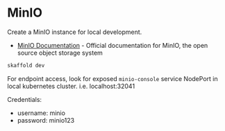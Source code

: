 # MinIO

Create a MinIO instance for local development.

- [MinIO Documentation](https://min.io/docs/minio/kubernetes/upstream/operations/installation.html) - Official documentation for MinIO, the open source object storage system

```sh
skaffold dev
```

For endpoint access, look for exposed `minio-console` service NodePort in local kubernetes cluster. i.e. localhost:32041

Credentials:
- username: minio
- password: minio123
